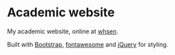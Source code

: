 Academic website
=======

My academic website, online at [whsen](http://wshen.org).

Built with [Bootstrap](http://getbootstrap.com/), [fontawesome](https://fontawesome.com/) and [jQuery](https://jquery.com/) for styling.
